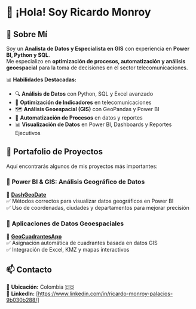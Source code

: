 # 👋 ¡Hola! Soy Ricardo Monroy  

## 🚀 Sobre Mí  
Soy un **Analista de Datos y Especialista en GIS** con experiencia en **Power BI, Python y SQL**.  
Me especializo en **optimización de procesos, automatización y análisis geoespacial** para la toma de decisiones en el sector telecomunicaciones.

📊 **Habilidades Destacadas:**  
- 🔍 **Análisis de Datos** con Python, SQL y Excel avanzado  
- 📡 **Optimización de Indicadores** en telecomunicaciones  
- 🗺️ **Análisis Geoespacial (GIS)** con GeoPandas y Power BI  
- 🤖 **Automatización de Procesos** en datos y reportes  
- 📊 **Visualización de Datos** en Power BI, Dashboards y Reportes Ejecutivos  

## 💼 Portafolio de Proyectos  
Aquí encontrarás algunos de mis proyectos más importantes:  

### 🔹 **Power BI & GIS: Análisis Geográfico de Datos**
📌 **[DashGeoDate](https://github.com/dashmonroy/DashGeoDate)**  
✅ Métodos correctos para visualizar datos geográficos en Power BI  
✅ Uso de coordenadas, ciudades y departamentos para mejorar precisión  

### 🔹 **Aplicaciones de Datos Geoespaciales**
📌 **[GeoCuadrantesApp](https://github.com/dashmonroy/GeoCuadrantesApp)**  
✅ Asignación automática de cuadrantes basada en datos GIS  
✅ Integración de Excel, KMZ y mapas interactivos  

## 📫 Contacto  
📍 **Ubicación:** Colombia 🇨🇴    
💼 **LinkedIn:** [https://www.linkedin.com/in/ricardo-monroy-palacios-9b030b288/]  
